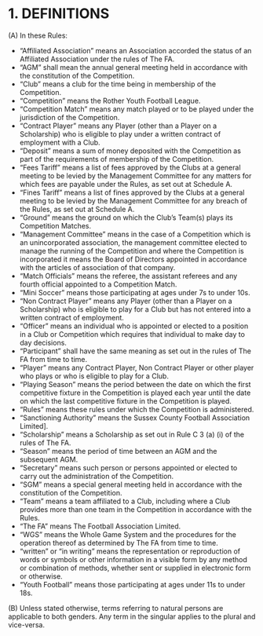 # 1. DEFINITIONS

(A) In these Rules:
- “Affiliated Association” means an Association accorded the status of an Affiliated Association under the rules of The FA.
- “AGM” shall mean the annual general meeting held in accordance with the constitution of the Competition.
- “Club” means a club for the time being in membership of the Competition.
- “Competition” means the Rother Youth Football League.
- “Competition Match” means any match played or to be played under the jurisdiction of the Competition.
- “Contract Player” means any Player (other than a Player on a Scholarship) who is eligible to play under a written contract of employment with a Club.
- “Deposit” means a sum of money deposited with the Competition as part of the requirements of membership of the Competition.
- “Fees Tariff” means a list of fees approved by the Clubs at a general meeting to be levied by the Management Committee for any matters for which fees are payable under the Rules, as set out at Schedule A.
- “Fines Tariff” means a list of fines approved by the Clubs at a general meeting to be levied by the Management Committee for any breach of the Rules, as set out at Schedule A.
- “Ground” means the ground on which the Club’s Team(s) plays its Competition Matches.
- “Management Committee” means in the case of a Competition which is an unincorporated association, the management committee elected to manage the running of the Competition and where the Competition is incorporated it means the Board of Directors appointed in accordance with the articles of association of that company.
- “Match Officials” means the referee, the assistant referees and any fourth official appointed to a Competition Match.
- “Mini Soccer” means those participating at ages under 7s to under 10s.
- “Non Contract Player” means any Player (other than a Player on a Scholarship) who is eligible to play for a Club but has not entered into a written contract of employment.
- “Officer” means an individual who is appointed or elected to a position in a Club or Competition which requires that individual to make day to day decisions.
- “Participant” shall have the same meaning as set out in the rules of The FA from time to time.
- “Player” means any Contract Player, Non Contract Player or other player who plays or who is eligible to play for a Club.
- “Playing Season” means the period between the date on which the first competitive fixture in the Competition is played each year until the date on which the last competitive fixture in the Competition is played.
- “Rules” means these rules under which the Competition is administered. 
- “Sanctioning Authority” means the Sussex County Football Association Limited]. 
- “Scholarship” means a Scholarship as set out in Rule C 3 (a) (i) of the rules of The FA.
- “Season” means the period of time between an AGM and the subsequent AGM.
- “Secretary” means such person or persons appointed or elected to carry out the administration of the Competition.
- “SGM” means a special general meeting held in accordance with the constitution of the Competition.
- “Team” means a team affiliated to a Club, including where a Club provides more than one team in the Competition in accordance with the Rules.
- “The FA” means The Football Association Limited.
- “WGS” means the Whole Game System and the procedures for the operation thereof as determined by The FA from time to time.
- “written” or “in writing” means the representation or reproduction of words or symbols or other information in a visible form by any method or combination of methods, whether sent or supplied in electronic form or otherwise.
- “Youth Football” means those participating at ages under 11s to under 18s.

(B)	 Unless stated otherwise, terms referring to natural persons are applicable to both genders. Any term in the singular applies to the plural and vice-versa.

